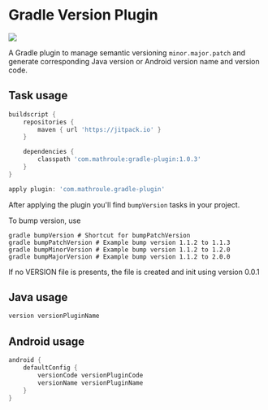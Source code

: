 # Gradle Version Plugin

[![](https://jitpack.io/v/mathroule/gradle-version-plugin.svg)](https://jitpack.io/#mathroule/gradle-version-plugin)

A Gradle plugin to manage semantic versioning `minor.major.patch` and generate corresponding Java version or Android version name and version code.

Task usage
----------
```groovy
buildscript {
    repositories {
        maven { url 'https://jitpack.io' }
    }

    dependencies {
        classpath 'com.mathroule:gradle-plugin:1.0.3'
    }
}

apply plugin: 'com.mathroule.gradle-plugin'
```

After applying the plugin you'll find `bumpVersion` tasks in your project.

To bump version, use
```
gradle bumpVersion # Shortcut for bumpPatchVersion
gradle bumpPatchVersion # Example bump version 1.1.2 to 1.1.3
gradle bumpMinorVersion # Example bump version 1.1.2 to 1.2.0
gradle bumpMajorVersion # Example bump version 1.1.2 to 2.0.0
```

If no VERSION file is presents, the file is created and init using version 0.0.1

Java usage
----------
```groovy
version versionPluginName
```

Android usage
-------------
```groovy
android {
    defaultConfig {
        versionCode versionPluginCode
        versionName versionPluginName
    }
}
```
